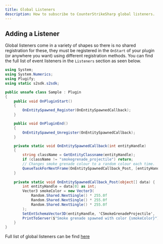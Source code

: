 ```yaml
---
title: Global Listeners
description: How to subscribe to CounterStrikeSharp global listeners.
---
```


## Adding a Listener

Global listeners come in a variety of shapes so there is no shared registration for these, they must be registered in the `OnStart` of your plugin (or anywhere you want) using different registration methods. You can find the full list of event listeners in the `Listeners` section as seen below.

```csharp
using System;
using System.Numerics;
using Plugify;
using static s2sdk.s2sdk;

public unsafe class Sample : Plugin
{
    public void OnPluginStart()
    {
        OnEntitySpawned_Register(OnEntitySpawnedCallback);
    }

    public void OnPluginEnd()
    {
        OnEntitySpawned_Unregister(OnEntitySpawnedCallback);
    }

    private static void OnEntitySpawnedCallback(int entityHandle)
    {
        string className = GetEntityClassname(entityHandle);
        if (className != "smokegrenade_projectile") return;
        // Changes smoke grenade colour to a random colour each time.
        QueueTaskForNextFrame(OnEntitySpawnedCallback_Post, [entityHandle]);
    }
    
    private static void OnEntitySpawnedCallback_Post(object[] data) {
        int entityHandle = data[0] as int;
        Vector3 smokeColor = new Vector3(
            Random.Shared.NextSingle() * 255.0f
            Random.Shared.NextSingle() * 255.0f
            Random.Shared.NextSingle() * 255.0f
        );
        SetEntSchemaVector3D(entityHandle, 'CSmokeGrenadeProjectile', 'm_vSmokeColor', smokeColor, true, 0);
        PrintToServer($"Smoke grenade spawned with color {smokeColor}");
    }
}
```


Full list of global listeners can be find [here](https://api.plugify.net/?file=https://raw.githubusercontent.com/untrustedmodders/plugify-plugin-s2sdk/refs/heads/main/plugify-plugin-s2sdk.pplugin.in#/Listeners)